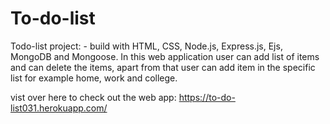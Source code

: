 # To-do-list
Todo-list project: - build with HTML, CSS, Node.js, Express.js, Ejs, MongoDB and Mongoose. In this web application user can add list of items and can delete the items, apart from that user can add item in the specific list for example home, work and college. 

vist over here to check out the web app: https://to-do-list031.herokuapp.com/
